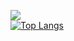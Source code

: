 [![](https://i.pinimg.com/originals/1e/2b/70/1e2b70c706bac361b56f9d37a9008575.gif)](https://www.youtube.com/watch?v=dQw4w9WgXcQ)<br>
[![Top Langs](https://github-readme-stats.vercel.app/api/top-langs/?username=leaf48&langs_count=8)](https://www.youtube.com/watch?v=dQw4w9WgXcQ)<br>
